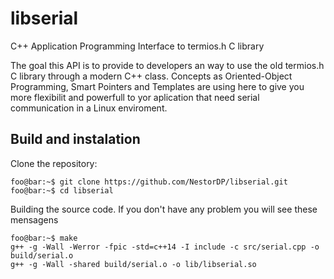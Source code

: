 # libserial
C++ Application Programming Interface to termios.h C library 

The goal this API is to provide to developers an way to use the old termios.h C library through a modern C++ class. Concepts as Oriented-Object Programming, Smart Pointers and Templates are using here to give you more flexibilit and powerfull to yor aplication that need serial communication in a Linux enviroment. 


## Build and instalation
Clone the repository:
``` console
foo@bar:~$ git clone https://github.com/NestorDP/libserial.git
foo@bar:~$ cd libserial
```

Building the source code. If you don't have any problem you will see these mensagens
``` console
foo@bar:~$ make
g++ -g -Wall -Werror -fpic -std=c++14 -I include -c src/serial.cpp -o build/serial.o
g++ -g -Wall -shared build/serial.o -o lib/libserial.so
```

